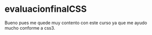 # evaluacionfinalCSS

Bueno pues me quede muy contento con este curso ya que me ayudo mucho conforme a css3.
